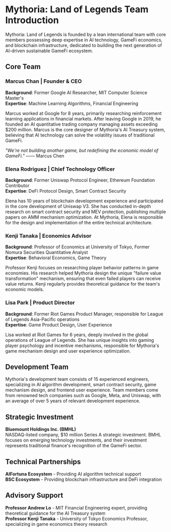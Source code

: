 # Mythoria: Land of Legends Team Introduction

Mythoria: Land of Legends is founded by a lean international team with core members possessing deep expertise in AI technology, GameFi economics, and blockchain infrastructure, dedicated to building the next generation of AI-driven sustainable GameFi ecosystem.

## Core Team

### Marcus Chan | Founder & CEO
**Background**: Former Google AI Researcher, MIT Computer Science Master's  
**Expertise**: Machine Learning Algorithms, Financial Engineering  

Marcus worked at Google for 8 years, primarily researching reinforcement learning applications in financial markets. After leaving Google in 2019, he founded an AI quantitative trading company managing assets exceeding $200 million. Marcus is the core designer of Mythoria's AI Treasury system, believing that AI technology can solve the volatility issues of traditional GameFi.

*"We're not building another game, but redefining the economic model of GameFi."* —— Marcus Chen

### Elena Rodriguez | Chief Technology Officer
**Background**: Former Uniswap Protocol Engineer, Ethereum Foundation Contributor  
**Expertise**: DeFi Protocol Design, Smart Contract Security  

Elena has 10 years of blockchain development experience and participated in the core development of Uniswap V3. She has conducted in-depth research on smart contract security and MEV protection, publishing multiple papers on AMM mechanism optimization. At Mythoria, Elena is responsible for the design and implementation of the entire technical architecture.

### Kenji Tanaka | Economics Advisor
**Background**: Professor of Economics at University of Tokyo, Former Nomura Securities Quantitative Analyst  
**Expertise**: Behavioral Economics, Game Theory  

Professor Kenji focuses on researching player behavior patterns in game economies. His research helped Mythoria design the unique "failure value transformation" mechanism, ensuring that even failed players can receive value returns. Kenji regularly provides theoretical guidance for the team's economic models.

### Lisa Park | Product Director
**Background**: Former Riot Games Product Manager, responsible for League of Legends Asia-Pacific operations  
**Expertise**: Game Product Design, User Experience  

Lisa worked at Riot Games for 6 years, deeply involved in the global operations of League of Legends. She has unique insights into gaming player psychology and incentive mechanisms, responsible for Mythoria's game mechanism design and user experience optimization.

## Development Team

Mythoria's development team consists of 15 experienced engineers, specializing in AI algorithm development, smart contract security, game mechanism design, and frontend user experience. Team members come from renowned tech companies such as Google, Meta, and Uniswap, with an average of over 5 years of relevant development experience.

## Strategic Investment

**Bluemount Holdings Inc. (BMHL)**  
NASDAQ-listed company, $10 million Series A strategic investment. BMHL focuses on emerging technology investments, and their investment represents traditional finance's recognition of the GameFi sector.

## Technical Partnerships

**AIFortuna Ecosystem** - Providing AI algorithm technical support  
**BSC Ecosystem** - Providing blockchain infrastructure and DeFi integration

## Advisory Support

**Professor Andrew Lo** - MIT Financial Engineering expert, providing theoretical guidance for the AI Treasury system  
**Professor Kenji Tanaka** - University of Tokyo Economics Professor, specializing in game economics theory research
